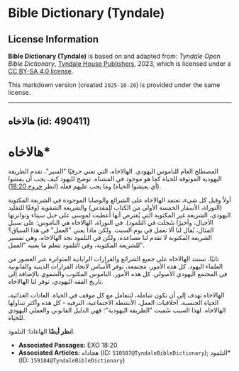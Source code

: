 # Bible Dictionary (Tyndale)

## License Information

**Bible Dictionary (Tyndale)** is based on and adapted from: _Tyndale Open Bible Dictionary_, [Tyndale House Publishers](https://tyndaleopenresources.com/), 2023, which is licensed under a [CC BY-SA 4.0 license](https://creativecommons.org/licenses/by-sa/4.0/legalcode.en).

This markdown version (created `2025-10-20`) is provided under the same license.



--------------------------------

## هالاخاه (id: 490411)

هالاخاه\*
=========

المصطلح العام للناموس اليهودي. الهالاخاه، التي تعني حرفيًا "السير"، تقدم الطريقة اليهودية الموثوقة للحياة كما هو موجود في المشناه. توضح لليهود كيف يجب أن يمشوا (أي يعيشوا الحياة) وما يجب عليهم فعله (انظر [خروج 18:20](https://ref.ly/Exod18:20)).

أولاً وقبل كل شيء، تعتمد الهالاخاه على الشرائع والوصايا الموجودة في الشريعة المكتوبة (التوراة، الأسفار الخمسة الأولى من الكتاب المقدس) والشريعة الشفوية (وفقًا للتقليد اليهودي، الشريعة غير المكتوبة التي يُفترض أنها أُعطيت لموسى على جبل سيناء وتواترتها الأجيال، وأخيرًا سُجلت في التلمود). في التوراة، الهالاخاه هي الناموس؛ على سبيل المثال، يُقال لنا ألا نعمل في يوم السبت. ولكن ماذا يعني "العمل" في هذا السياق؟ الشريعة المكتوبة لا تقدم لنا مساعدة، ولكن في التلمود نجد الهالاخاه، وهي تفسير للشريعة المكتوبة، وفي التلمود نتعلم ما يعنيه "العمل".

ثانيًا، تستند الهالاخاه على جميع الشرائع والقرارات الرابانية المتواترة عبر العصور من العلماء اليهود. كل هذه الأمور، مجتمعة، توفر الأساس لاتخاذ القرارات الدينية والقانونية في المجتمع اليهودي الأصولي. كل هذه الأمور، الناموس المكتوب والشفوي بالإضافة إلى تاريخ الفقه اليهودي، توفر لنا الهالاخاه.

الهالاخاه تهدف إلى أن تكون شاملة، لتتعامل مع كل موقف في الحياة. العادات الغذائية، الحياة الجنسية، أخلاقيات العمل، الأنشطة الاجتماعية، الترفيه \- كل هذه وأكثر تتناولها الهالاخاه. لهذا السبب سُميت "الطريقة اليهودية"؛ فهي الدليل القانوني والعملي اليهودي للحياة.

**انظر أيضًا** الهاغادا؛ التلمود.

* **Associated Passages:** EXO 18:20
* **Associated Articles:** هجاداه (ID: `510587@TyndaleBibleDictionary`); التلمود* (ID: `159184@TyndaleBibleDictionary`)

